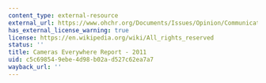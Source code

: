 ```yaml
---
content_type: external-resource
external_url: https://www.ohchr.org/Documents/Issues/Opinion/Communications/Witness_1.pdf
has_external_license_warning: true
license: https://en.wikipedia.org/wiki/All_rights_reserved
status: ''
title: Cameras Everywhere Report - 2011
uid: c5c69854-9ebe-4d98-b02a-d527c62ea7a7
wayback_url: ''
---
```

